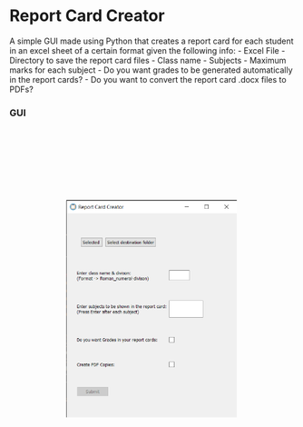 # Report Card Creator
A simple GUI made using Python that creates a report card for each student in an excel sheet of a certain format given the following info:
	- Excel File
	- Directory to save the report card files
	- Class name
	- Subjects
	- Maximum marks for each subject
	- Do you want grades to be generated automatically in the report cards?
	- Do you want to convert the report card .docx files to PDFs?

### GUI
<img src="screenshot.png" style="transform: scale(0.6)">